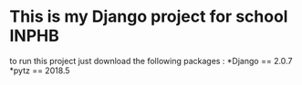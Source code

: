 # This is my Django project for school INPHB

to run this project just download the following packages :
  *Django == 2.0.7
  *pytz == 2018.5
  
